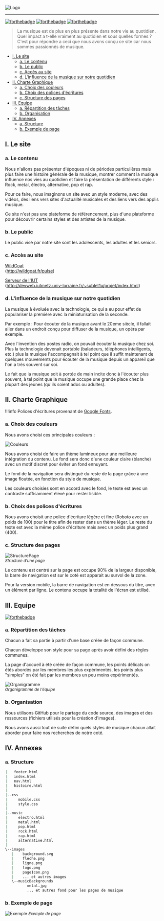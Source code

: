 ![Logo](https://raw.githubusercontent.com/oxypomme/PT19_20/master/res/seq%20icon/80p/pulse_00000.png)

---

[![forthebadge](https://forthebadge.com/images/badges/uses-html.svg)](https://forthebadge.com)
[![forthebadge](https://forthebadge.com/images/badges/uses-css.svg)](https://forthebadge.com)
[![forthebadge](https://forthebadge.com/images/badges/uses-badges.svg)](https://forthebadge.com)

> La musique est de plus en plus présente dans notre vie au quotidien. Quel impact a t-elle vraiment au quotidien et sous quelles formes ? C'est pour répondre a ceci que nous avons conçu ce site car nous sommes passionnés de musique.

- [I. Le site](#i-le-site)
  - [a. Le contenu](#a-le-contenu)
  - [b. Le public](#b-le-public)
  - [c. Accès au site](#c-acc%c3%a8s-au-site)
  - [d. L'influence de la musique sur notre quotidien](#d-linfluence-de-la-musique-sur-notre-quotidien)
- [II. Charte Graphique](#ii-charte-graphique)
  - [a. Choix des couleurs](#a-choix-des-couleurs)
  - [b. Choix des polices d'écritures](#b-choix-des-polices-d%c3%a9critures)
  - [c. Structure des pages](#c-structure-des-pages)
- [III. Equipe](#iii-equipe)
  - [a. Répartition des tâches](#a-r%c3%a9partition-des-t%c3%a2ches)
  - [b. Organisation](#b-organisation)
- [IV. Annexes](#iv-annexes)
  - [a. Structure](#a-structure)
  - [b. Exemple de page](#b-exemple-de-page)

<div style="page-break-after: always;"></div>

## I. Le site

### a. Le contenu

Nous n'allons pas présenter d'époques ni de périodes particulières mais plus faire une histoire générale de la musique, montrer comment la musique influence nos vies au quotidien et faire la présentation de différents style : Rock, metal, électro, alternative, pop et rap.

Pour ce faire, nous imaginons un site avec un style moderne, avec des vidéos, des liens vers sites d'actualité musicales et des liens vers des applis musique.

Ce site n'est pas une plateforme de référencement, plus d'une plateforme pour découvrir certains styles et des artistes de la musique.

### b. Le public

Le public visé par notre site sont les adolescents, les adultes et les seniors.

### c. Accès au site

[WildGoat](http://wildgoat.fr/pulse/index.html) <br/> (http://wildgoat.fr/pulse)

[Serveur de l'IUT](http://devweb.iutmetz.univ-lorraine.fr/~sublet1u/projet/index.html) <br/> (http://devweb.iutmetz.univ-lorraine.fr/~sublet1u/projet/index.html)

### d. L'influence de la musique sur notre quotidien

La musique à évoluée avec la technologie, ce qui a eu pour effet de populariser la première avec la miniaturisation de la seconde.

Par exemple : Pour écouter de la musique avant le 20eme siècle, il fallait aller dans un endroit conçu pour diffuser de la musique, un opéra par exemple.

Avec l'invention des postes radio, on pouvait écouter la musique chez soi. Plus la technologie devenait portable (baladeurs, téléphones intelligents, etc.) plus la musique l'accompagnait à tel point que il suffit maintenant de quelques mouvements pour écouter de la musique depuis un appareil que l'on a très souvent sur soi.

Le fait que la musique soit à portée de main incite donc à l'écouter plus souvent, à tel point que la musique occupe une grande place chez la plupart des jeunes (qu'ils soient ados ou adultes).

## II. Charte Graphique

  !!!info
    Polices d'écritures provenant de [Google Fonts](https://fonts.google.com/).

### a. Choix des couleurs

Nous avons choisi ces principales couleurs :

![Couleurs](https://raw.githubusercontent.com/oxypomme/PT19_20/master/res/palette.png)

Nous avons choisi de faire un thème lumineux pour une meilleure intégration du contenu. Le fond sera donc d'une couleur claire (blanche) avec un motif discret pour éviter un fond ennuyant.

<div style="page-break-after: always;"></div>

Le fond de la navigation sera distingué du reste de la page grâce à une image floutée, en fonction du style de musique.

Les couleurs choisies sont en accord avec le fond, le texte est avec un contraste suffisamment élevé pour rester lisible.

### b. Choix des polices d'écritures

Nous avons choisit une police d'écriture légère et fine (Roboto avec un poids de 100) pour le titre afin de rester dans un thème léger. Le reste du texte est avec la même police d'écriture mais avec un poids plus grand (400).

### c. Structure des pages

![StructurePage](https://raw.githubusercontent.com/oxypomme/PT19_20/master/res/structure.jpg)<br/>
<font size="2">*Structure d'une page*</font>

Le contenu est centré sur la page est occupe 90% de la largeur disponible, la barre de navigation est sur le coté est apparait au survol de la zone.

Pour la version mobile, la barre de navigation est en dessous du titre, avec un élément par ligne. Le contenu occupe la totalité de l'écran est utilisé.

<div style="page-break-after: always;"></div>

## III. Equipe

[![forthebadge](https://forthebadge.com/images/badges/built-by-developers.svg)](https://forthebadge.com)

### a. Répartition des tâches

Chacun a fait sa partie à partir d'une base créée de façon commune.

Chacun développe son style pour sa page après avoir défini des règles communes.

La page d'accueil à été créée de façon commune, les points délicats on étés abordés par les membres les plus expérimentés, les points plus "simples" on été fait par les membres un peu moins expérimentés.

![Organigramme](https://raw.githubusercontent.com/oxypomme/PT19_20/master/res/orga.png)<br/>
<font size="2">*Organigramme de l'équipe*</font>

### b. Organisation

Nous utilisons GitHub pour le partage du code source, des images et des ressources (fichiers utilisés pour la création d'images).

Nous avons aussi tout de suite défini quels styles de musique chacun allait aborder pour faire nos recherches de notre coté.

<div style="page-break-after: always;"></div>

## IV. Annexes

### a. Structure

```bash
|   footer.html
|   index.html
|   nav.html
|   histoire.html
|
|--css
|     mobile.css
|     style.css
|
|--music
|     electro.html
|     metal.html
|     pop.html
|     rock.html
|     rap.html
|     alternative.html
|
\--images
   |    background.svg
   |    fleche.png
   |    ligne.png
   |    logo.png
   |    pageIcon.png
   |    ... et autres images
   \--musicBackgrounds
          metal.jpg
          ... et autres fond pour les pages de musique
```

### b. Exemple de page

![Exemple](https://i.imgur.com/36wGt9t.png)
<font size="2">*Exemple de page*</font>
